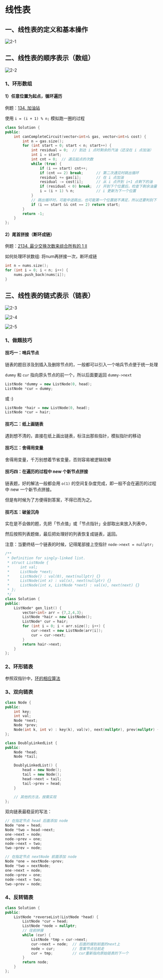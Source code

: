 # 线性表

## 一、线性表的定义和基本操作

![2-1](./doc/2-1.png)

## 二、线性表的顺序表示（数组）

![2-2](./doc/2-2.png)

### 1、环形数组

#### 1）任意位置为起点，循环遍历

例题：[134. 加油站](https://leetcode-cn.com/problems/gas-station/)

使用 `i = (i + 1) % n;` 模拟跑一圈的过程

```c++
class Solution {
public:
    int canCompleteCircuit(vector<int>& gas, vector<int>& cost) {
        int n = gas.size();
        for (int start = 0; start < n; start++) {
            int residual = 0;  // 到达 i 点时剩余的汽油（还没在 i 点加油）
            int i = start;
            int cnt = 0;  // 遇见起点的次数
            while (true) {
                if (i == start) cnt++;
                if (cnt == 2) break;      // 第二次遇见时跳出循环
                residual += gas[i];       // 在 i 点加油
                residual -= cost[i];      // 从 i 点开到 i+1 点剩下的油
                if (residual < 0) break;  // 开到下个位置后，检查下剩余油量
                i = (i + 1) % n;          // i 更新为下一个位置
            }
            // 跳出循环时，可能中途跳出，也可能第一个位置就不满足，所以还要判别下 cnt == 2
            if (i == start && cnt == 2) return start;
        }
        return -1;
    }
};
```

#### 2）尾首拼接（断环成链）

例题：[2134. 最少交换次数来组合所有的 1 II](https://leetcode-cn.com/problems/minimum-swaps-to-group-all-1s-together-ii/)

如何处理环状数组: 将num再拼接一次，断环成链

```c++
int n = nums.size();
for (int i = 0; i < n; i++) {
    nums.push_back(nums[i]);
}
```

## 三、线性表的链式表示（链表）

![2-3](./doc/2-3.png)

![2-4](./doc/2-4.png)

![2-5](./doc/2-5.png)

### 1、做题技巧

#### 技巧一：哨兵节点

链表的题目涉及到插入及删除节点的，一般都可以引入一个哨兵节点便于统一处理

`dummy` 和 `cur` 指向原头节点的前一个，所以后面要返回 `dummy->next`

```c++
ListNode *dummy = new ListNode(0, head);
ListNode *cur = dummy;
```

或 :)

```c++
ListNode *hair = new ListNode(0, head);
ListNode *cur = hair;
```

#### 技巧二：纸上画链表

遇到想不清的，直接在纸上画出链表，标注出那些指针，模拟指针的移动

#### 技巧三：舍得用变量

舍得用变量，千万别想着节省变量，否则容易被逻辑绕晕

#### 技巧四：在遍历的过程中 new 个新节点拼接

链表题，好的解法一般都会用 `o(1)` 的空间复杂度完成，即一般不会在遍历的过程中 new 一个新节点拼接。

但是有时候为了方便得到答案，不得已而为之。

#### 技巧五：破釜沉舟

实在是不会做的题，先把「节点值」或「节点指针」全部取出来放入列表中，

然后按照列表题做，最后把处理好的列表恢复成链表，返回。

注意：当要终结一个链表的时候，记得尾部接上空指针 `node->next = nullptr;`

```c++
/**
 * Definition for singly-linked list.
 * struct ListNode {
 *     int val;
 *     ListNode *next;
 *     ListNode() : val(0), next(nullptr) {}
 *     ListNode(int x) : val(x), next(nullptr) {}
 *     ListNode(int x, ListNode *next) : val(x), next(next) {}
 * };
 */
class Solution {
public:
    ListNode* gen_list() {
        vector<int> arr = {7,2,4,3};
        ListNode *hair = new ListNode();
        ListNode* cur = hair;
        for (int i = 0; i < arr.size(); i++) {
            cur->next = new ListNode(arr[i]);
            cur = cur->next;
        }
        return hair->next;
    }
};
```





### 2、环形链表

参照双指针中，[环的相应算法](../2-算法基础/3-双指针.md)

### 3、双向链表

```c++
class Node {
public:
    int key;
    int val;
    Node *next;
    Node *prev;
    Node(int k, int v) : key(k), val(v), next(nullptr), prev(nullptr) {}
};

class DoublyLinkedList {
public:
    Node *head;
    Node *tail;

    DoublyLinkedList() {
        head = new Node();
        tail = new Node();
        head->next = tail;
        tail->prev = head;
    }
    
    // 其他的方法，按需实现
};
```

双向链表最稳妥的写法：

```c++
// 在指定节点 head 后面添加 node
Node *one = head;
Node *two = head->next;
one->next = node;
node->prev = one;
node->next = two;
two->prev = node;

// 在指定节点 nextNode 前面添加 node
Node *one = nextNode->prev;
Node *two = nextNode;
one->next = node;
node->prev = one;
node->next = two;
two->prev = node;
```

### 4、反转链表

```c++
class Solution {
public:
    ListNode *reverseList(ListNode *head) {
        ListNode *cur = head;
        ListNode *node = nullptr;
        // 往前拼接
        while (cur) {
            ListNode *tmp = cur->next;
            cur->next = node;  // 后面的接到前面的next上
            node = cur;        // 答案节点往前走
            cur = tmp;         // cur重新指向原始链表的下一个
        }
        return node;
    }
};
```

